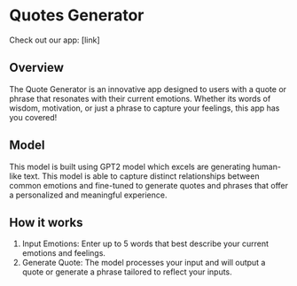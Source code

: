 # Quotes Generator

Check out our app: [link] 

## Overview 
The Quote Generator is an innovative app designed to users with a quote or phrase that resonates with their current emotions. Whether its words of wisdom, motivation, or just a phrase to capture your feelings, this app has you covered!  

## Model
This model is built using GPT2 model which excels are generating human-like text. This model is able to capture distinct relationships between common emotions and fine-tuned to generate quotes and phrases that offer a personalized and meaningful experience.

## How it works 
1. Input Emotions: Enter up to 5 words that best describe your current emotions and feelings.
2. Generate Quote: The model processes your input and will output a quote or generate a phrase tailored to reflect your inputs. 
